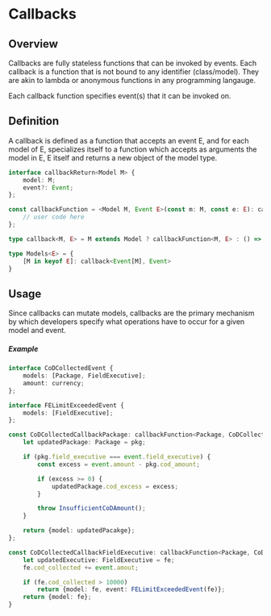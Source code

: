 # Callbacks

## Overview

Callbacks are fully stateless functions that can be invoked by events. Each callback is a function that is not bound to any identifier (class/model). They are akin to lambda or anonymous functions in any programming langauge.

Each callback function specifies event(s) that it can be invoked on.

## Definition

A callback is defined as a function that accepts an event E, and for each model of E, specializes itself to a function which accepts as arguments the model in E, E itself and returns a new object of the model type.

```ts
interface callbackReturn<Model M> {
	model: M;
	event?: Event;
};

const callbackFunction = <Model M, Event E>(const m: M, const e: E): callbackReturn<M> => {
	// user code here
};

type callback<M, E> = M extends Model ? callbackFunction<M, E> : () => {};

type Models<E> = {
	[M in keyof E]: callback<Event[M], Event>
}
```

## Usage

Since callbacks can mutate models, callbacks are the primary mechanism by which developers specify what operations have to occur for a given model and event.

##### Example
```ts
interface CoDCollectedEvent {
	models: [Package, FieldExecutive];
	amount: currency;
};

interface FELimitExceededEvent {
	models: [FieldExecutive];
};

const CoDCollectedCallbackPackage: callbackFunction<Package, CoDCollectedEvent> = (const pkg: Package, const event: CoDCollectedEvent) : callbackReturn<Package> {
	let updatedPackage: Package = pkg;

	if (pkg.field_executive === event.field_executive) {
		const excess = event.amount - pkg.cod_amount;

		if (excess >= 0) {
			updatedPackage.cod_excess = excess;
		}

		throw InsufficientCoDAmount();
	}

	return {model: updatedPacakge};
};

const CoDCollectedCallbackFieldExecutive: callbackFunction<Package, CoDCollectedEvent> = (const fe: FieldExecutive, const event: CoDCollectedEvent): callbackReturn<FieldExecutive> {
	let updatedExecutive: FieldExecutive = fe;
	fe.cod_collected += event.amout;

	if (fe.cod_collected > 10000)
		return {model: fe, event: FELimitExceededEvent(fe)};
	return {model: fe};
}
```